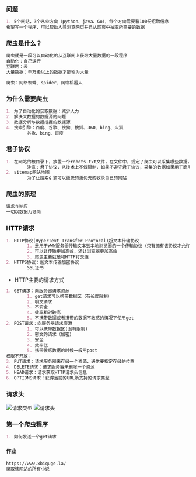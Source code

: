 ### 问题

~~~markdown
1. 5个网站，3个从业方向（python、java、Go），每个方向需要看100份招聘信息
希望写一个程序，可以帮助人类浏览网页并且从网页中抽取所需要的数据
~~~

### 爬虫是什么？

~~~markdown
爬虫就是一段可以自动化的从互联网上获取大量数据的一段程序
自动化：自己运行
互联网：云
大量数据：千万级以上的数据才能称为大量

爬虫：网络蜘蛛、spider、网络机器人
~~~

### 为什么需要爬虫

~~~markdown
1. 为了自动化的获取数据：减少人力
2. 解决大数据的数据源的问题
3. 数据分析与数据挖掘的数据源
4. 搜索引擎：百度、谷歌、搜狗、搜狐、360、bing、火狐
		谷歌、bing、百度
~~~

### 君子协议

~~~markdown
1. 在网站的根目录下，放置一个robots.txt文件，在文件中，规定了爬虫可以采集哪些数据，不能采集那些数据
		注意：君子协议，从技术上不做限制，如果不遵守君子协议，采集的数据如果用于商用，并且是竞品，做好被告的准备。如果没有君子协议，默认可以全部采集，尽量不要用于商用。
2. sitemap网站地图
		为了让搜索引擎可以更快的更优先的收录自己的网站
~~~

### 爬虫的原理

~~~markdown
请求与响应
一切以数据为导向
~~~

### HTTP请求

~~~markdown
1. HTTP协议(HyperText Transfer Protocal)超文本传输协议
		1. 是用于WWW服务器传输文本到本地浏览器的一个传输协议（只有拥有该协议才允许网络传输）
		2. 可以让传输更加高效，还让浏览器更加高效
		3. 爬虫主要就是和HTTP打交道
2. HTTPS协议：超文本传输加密协议
		SSL证书
~~~

- HTTP主要的请求方式

~~~markdown
1. GET请求：向服务器请求资源
		1. get请求可以携带数据区（有长度限制）
		2. 明文请求
		3. 不安全
		4. 效率相对较高
		5. 不携带数据或者携带的数据不敏感的情况下使用get
2. POST请求：向服务器请求资源
		1. 可以携带数据区(没有限制)
		2. 密文的请求（加密）
		3. 安全
		4. 效率低
		5. 携带敏感数据的时候一般用post
权限不开放：
3. PUT请求：请求服务器来存储一个资源，通常要指定存储的位置
4. DELETE请求：请求服务器来删除一个资源
5. HEAD请求：请求获取HTTP请求头信息
6. OPTIONS请求：获得当前的URL所支持的请求类型
~~~

### 请求头


![请求类型](https://user-images.githubusercontent.com/108125193/191757288-0c982814-b587-42fd-aeea-020d0af0f024.png)
![请求头](https://user-images.githubusercontent.com/108125193/191757318-33a92143-60d8-4723-9b88-641c65b6d04e.png)



### 第一个爬虫程序

~~~markdown
1. 如何发送一个get请求
~~~

#### 作业

~~~markdown
https://www.xbiquge.la/
爬取该网站的所有小说
~~~





































